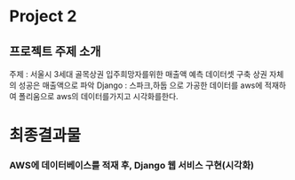 # Project 2

## 프로젝트 주제 소개 

주제 : 서울시 3세대 골목상권 입주희망자를위한 매출액 예측 데이터셋 구축
상권 자체의 성공은 매출액으로 파악
Django : 스파크,하둡 으로 가공한 데이터를 aws에 적재하여 폴리움으로 aws의 데이터를가지고 시각화를한다.

# 최종결과물


### AWS에 데이터베이스를 적재 후, Django 웹 서비스 구현(시각화)

